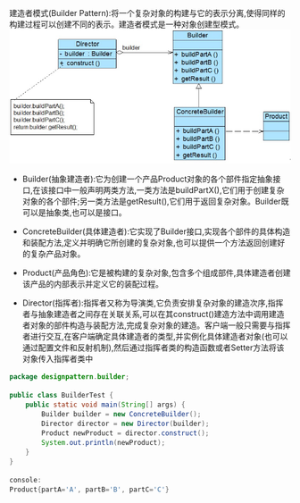 建造者模式\(Builder	Pattern\):将一个复杂对象的构建与它的表示分离,使得同样的构建过程可以创建不同的表示。建造者模式是一种对象创建型模式。![](/assets/builderPattern.png)

* Builder\(抽象建造者\):它为创建一个产品Product对象的各个部件指定抽象接口,在该接口中一般声明两类方法,一类方法是buildPartX\(\),它们用于创建复杂对象的各个部件;另一类方法是getResult\(\),它们用于返回复杂对象。Builder既可以是抽象类,也可以是接口。

* ConcreteBuilder\(具体建造者\):它实现了Builder接口,实现各个部件的具体构造和装配方法,定义并明确它所创建的复杂对象,也可以提供一个方法返回创建好的复杂产品对象。

* Product\(产品角色\):它是被构建的复杂对象,包含多个组成部件,具体建造者创建该产品的内部表示并定义它的装配过程。

* Director\(指挥者\):指挥者又称为导演类,它负责安排复杂对象的建造次序,指挥者与抽象建造者之间存在关联关系,可以在其construct\(\)建造方法中调用建造者对象的部件构造与装配方法,完成复杂对象的建造。客户端一般只需要与指挥者进行交互,在客户端确定具体建造者的类型,并实例化具体建造者对象\(也可以通过配置文件和反射机制\),然后通过指挥者类的构造函数或者Setter方法将该对象传入指挥者类中



```java
package designpattern.builder;

public class BuilderTest {
    public static void main(String[] args) {
        Builder builder = new ConcreteBuilder();
        Director director = new Director(builder);
        Product newProduct = director.construct();
        System.out.println(newProduct);
    }
}

console:
Product{partA='A', partB='B', partC='C'}
```






